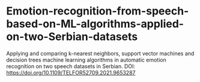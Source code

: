 # Emotion-recognition-from-speech-based-on-ML-algorithms-applied-on-two-Serbian-datasets
Applying and comparing k-nearest neighbors, support vector machines and decision trees machine learning algorithms in automatic emotion recognition on two speech datasets in Serbian. DOI: https://doi.org/10.1109/TELFOR52709.2021.9653287
